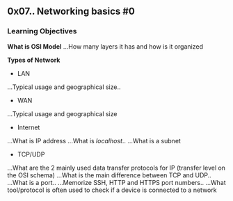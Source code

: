 ## 0x07.. Networking basics #0
### Learning Objectives
**What is OSI Model**
...How many layers it has and how is it organized

**Types of Network**
* LAN

...Typical usage and geographical size..
* WAN

...Typical usage and geographical size
* Internet

...What is IP address
...What is *localhost*..
...What is a subnet
* TCP/UDP

...What are the 2 mainly used data transfer protocols for IP (transfer level on the OSI schema)
...What is the main difference between TCP and UDP..
...What is a port..
...Memorize SSH, HTTP and HTTPS port numbers..
...What tool/protocol is often used to check if a device is connected to a network
